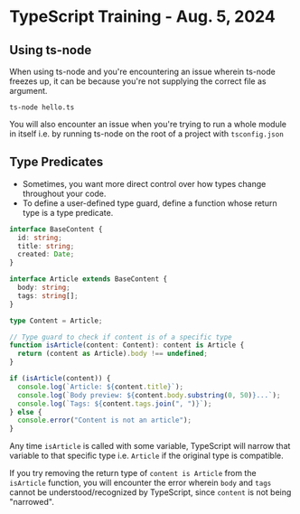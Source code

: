 # TypeScript Training - Aug. 5, 2024

## Using ts-node

When using ts-node and you're encountering an issue wherein ts-node freezes up, it can be because you're not supplying the correct file as argument.

```shell
ts-node hello.ts
```

You will also encounter an issue when you're trying to run a whole module in itself i.e. by running ts-node on the root of a project with `tsconfig.json`

## Type Predicates

- Sometimes, you want more direct control over how types change throughout your code.
- To define a user-defined type guard, define a function whose return type is a type predicate.

```typescript
interface BaseContent {
  id: string;
  title: string;
  created: Date;
}

interface Article extends BaseContent {
  body: string;
  tags: string[];
}

type Content = Article;

// Type guard to check if content is of a specific type
function isArticle(content: Content): content is Article {
  return (content as Article).body !== undefined;
}

if (isArticle(content)) {
  console.log(`Article: ${content.title}`);
  console.log(`Body preview: ${content.body.substring(0, 50)}...`);
  console.log(`Tags: ${content.tags.join(", ")}`);
} else {
  console.error("Content is not an article");
}
```

Any time `isArticle` is called with some variable, TypeScript will narrow that variable to that specific type i.e. `Article` if the original type is compatible.

If you try removing the return type of `content is Article` from the `isArticle` function, you will encounter the error wherein `body` and `tags` cannot be understood/recognized by TypeScript, since `content` is not being "narrowed".
